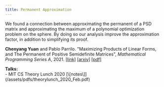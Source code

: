 ```yaml
---
title: Permanent Approximation
---
```


We found a connection between approximating the permanent of a PSD matrix and
approximating the maximum of a polynomial optimization problem on the sphere. By
doing so our analysis improve the approximation factor, in addition to
simplifying its proof.

**Chenyang Yuan** and Pablo Parrilo. "Maximizing Products of Linear Forms, and
The Permanent of Positive Semidefinite Matrices", _Mathematical Programming
Series A_, 2021.
[\[link\]](https://link.springer.com/article/10.1007/s10107-021-01616-3)
[\[arxiv\]](https://arxiv.org/abs/2002.04149)
[\[pdf\]](/assets/pdfs/Yuan-Parrilo2021_Article_MaximizingProductsOfLinearForm.pdf)

<div><b>Talks:</b></div>
  - MIT CS Theory Lunch 2020 [\[notes\]](/assets/pdfs/theorylunch_2020_Feb.pdf)
